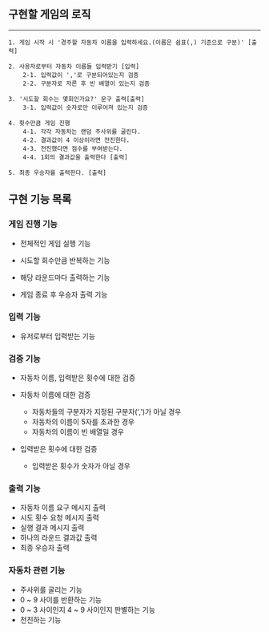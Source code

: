 ## 구현할 게임의 로직
----

```
1. 게임 시작 시 '경주할 자동차 이름을 입력하세요.(이름은 쉼표(,) 기준으로 구분)' [출력]

2. 사용자로부터 자동차 이름들 입력받기 [입력]
    2-1. 입력값이 ','로 구분되어있는지 검증
    2-2. 구분자로 자른 후 빈 배열이 있는지 검증
    
3. '시도할 회수는 몇회인가요?' 문구 출력[출력]
    3-1. 입력값이 숫자로만 이루어져 있는지 검증
    
4. 횟수만큼 게임 진행
    4-1. 각각 자동차는 랜덤 주사위를 굴린다.
    4-2. 결과값이 4 이상이라면 전진한다.
    4-3. 전진했다면 점수를 부여받는다.
    4-4. 1회의 결과값을 출력한다 [출력]

5. 최종 우승자를 출력한다. [출력]
```

## 구현 기능 목록

### 게임 진행 기능

- 전체적인 게임 실행 기능

- 시도할 회수만큼 반복하는 기능
- 해당 라운드마다 출력하는 기능
- 게임 종료 후 우승자 출력 기능

### 입력 기능

- 유저로부터 입력받는 기능

### 검증 기능

- 자동차 이름, 입력받은 횟수에 대한 검증

- 자동차 이름에 대한 검증
    - 자동차들의 구분자가 지정된 구분자(',')가 아닐 경우
    - 자동차의 이름이 5자를 초과한 경우
    - 자동차의 이름이 빈 배열일 경우
- 입력받은 횟수에 대한 검증
    - 입력받은 횟수가 숫자가 아닐 경우

### 출력 기능

- 자동차 이름 요구 메시지 출력
- 시도 횟수 요청 메시지 출력
- 실행 결과 메시지 출력
- 하나의 라운드 결과값 출력
- 최종 우승자 출력

### 자동차 관련 기능

- 주사위를 굴리는 기능
- 0 ~ 9 사이를 반환하는 기능
- 0 ~ 3 사이인지 4 ~ 9 사이인지 판별하는 기능
- 전진하는 기능